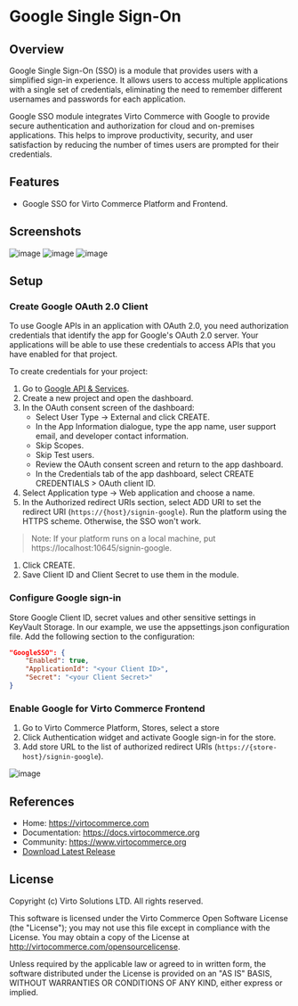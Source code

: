 # Google Single Sign-On

## Overview

Google Single Sign-On (SSO) is a module that provides users with a simplified sign-in experience. It allows users to access multiple applications with a single set of credentials, eliminating the need to remember different usernames and passwords for each application.

Google SSO module integrates Virto Commerce with Google to provide secure authentication and authorization for cloud and on-premises applications. This helps to improve productivity, security, and user satisfaction by reducing the number of times users are prompted for their credentials.


## Features
* Google SSO for Virto Commerce Platform and Frontend.

## Screenshots
![image](https://github.com/user-attachments/assets/d4b7e292-7317-4bdd-98f8-7e9105ae3a9e)
![image](https://github.com/user-attachments/assets/9fb75bea-9161-4fb2-89e0-b1a6c92d36cd)
![image](https://github.com/user-attachments/assets/b6c31c1a-1f95-4de0-97e2-81a04908bde3)


## Setup

### Create Google OAuth 2.0 Client
To use Google APIs in an application with OAuth 2.0, you need authorization credentials that identify the app for Google's OAuth 2.0 server. Your applications will be able to use these credentials to access APIs that you have enabled for that project.

To create credentials for your project:

1. Go to [Google API & Services](https://console.cloud.google.com/apis).
1. Create a new project and open the dashboard.
1. In the OAuth consent screen of the dashboard:
    * Select User Type → External and click CREATE.
    * In the App Information dialogue, type the app name, user support email, and developer contact information.
    * Skip Scopes.
    * Skip Test users.
    * Review the OAuth consent screen and return to the app dashboard.
    * In the Credentials tab of the app dashboard, select CREATE CREDENTIALS > OAuth client ID.
1. Select Application type → Web application and choose a name.
1. In the Authorized redirect URIs section, select ADD URI to set the redirect URI (`https://{host}/signin-google`). Run the platform using the HTTPS scheme. Otherwise, the SSO won't work.

> Note: If your platform runs on a local machine, put https://localhost:10645/signin-google.

1. Click CREATE.
1. Save Client ID and Client Secret to use them in the module.

### Configure Google sign-in
Store Google Client ID, secret values and other sensitive settings in KeyVault Storage. In our example, we use the appsettings.json configuration file. Add the following section to the configuration:

```json
"GoogleSSO": {
    "Enabled": true,
    "ApplicationId": "<your Client ID>",
    "Secret": "<your Client Secret>"
}
```

### Enable Google for Virto Commerce Frontend
1. Go to Virto Commerce Platform, Stores, select a store 
1. Click Authentication widget and activate Google sign-in for the store.
1. Add store URL to the list of authorized redirect URIs (`https://{store-host}/signin-google`).

![image](https://github.com/user-attachments/assets/75c82454-0f43-4c2a-bada-8d20332fa9b9)

## References
* Home: https://virtocommerce.com
* Documentation: https://docs.virtocommerce.org
* Community: https://www.virtocommerce.org
* [Download Latest Release](https://github.com/VirtoCommerce/vc-module-google-sso/releases)

## License
Copyright (c) Virto Solutions LTD.  All rights reserved.

This software is licensed under the Virto Commerce Open Software License (the "License"); you
may not use this file except in compliance with the License. You may
obtain a copy of the License at http://virtocommerce.com/opensourcelicense.

Unless required by the applicable law or agreed to in written form, the software
distributed under the License is provided on an "AS IS" BASIS,
WITHOUT WARRANTIES OR CONDITIONS OF ANY KIND, either express or
implied.
